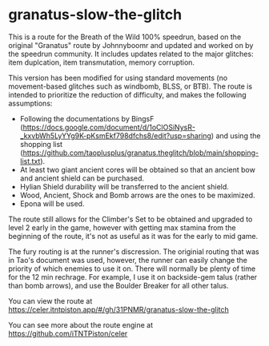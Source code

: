 # granatus-slow-the-glitch
This is a route for the Breath of the Wild 100% speedrun, based on the original "Granatus" route by Johnnyboomr and updated and worked on by the speedrun community. It includes updates related to the major glitches: item duplcation, item transmutation, memory corruption.

This version has been modified for using standard movements (no movement-based glitches such as windbomb, BLSS, or BTB). The route is intended to prioritize the reduction of difficulty, and makes the following assumptions:
- Following the documentations by BingsF (https://docs.google.com/document/d/1oClOSiNysR-_kxvbWh5LyYYg9K-pKsmEkf798dfchs8/edit?usp=sharing) and using the shopping list (https://github.com/taoplusplus/granatus.theglitch/blob/main/shopping-list.txt).
- At least two giant ancient cores will be obtained so that an ancient bow and ancient shield can be purchased.
- Hylian Shield durability will be transferred to the ancient shield.
- Wood, Ancient, Shock and Bomb arrows are the ones to be maximized.
- Epona will be used.

The route still allows for the Climber's Set to be obtained and upgraded to level 2 early in the game, however with getting max stamina from the beginning of the route, it's not as useful as it was for the early to mid game.

The fury routing is at the runner's discression. The originial routing that was in Tao's document was used, however, the runner can easily change the priority of which enemies to use it on. There will normally be plenty of time for the 12 min rechrage. For example, I use it on backside-gem talus (rather than bomb arrows), and use the Boulder Breaker for all other talus.

You can view the route at https://celer.itntpiston.app/#/gh/31PNMR/granatus-slow-the-glitch

You can see more about the route engine at https://github.com/iTNTPiston/celer
